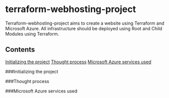 # terraform-webhosting-project
Terraform-webhosting-project aims to create a website using Terraform and Microsoft Azure. All infrastructure should be deployed using Root and Child Modules using Terraform.


## Contents
[Initializing the project](#initializing-the-project) 
[Thought process](#thought-process)
[Microsoft Azure services used](microsoft-azure-services-used)

###Initializing the project


###Thought process


###Microsoft Azure services used
